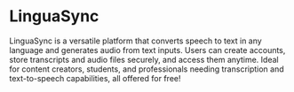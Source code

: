 # LinguaSync
LinguaSync is a versatile platform that converts speech to text in any language and generates audio from text inputs. Users can create accounts, store transcripts and audio files securely, and access them anytime. Ideal for content creators, students, and professionals needing transcription and text-to-speech capabilities, all offered for free!
